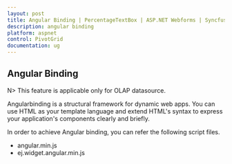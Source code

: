 ```yaml
---
layout: post
title: Angular Binding | PercentageTextBox | ASP.NET Webforms | Syncfusion
description: angular binding
platform: aspnet
control: PivotGrid
documentation: ug
---
```


## Angular Binding

N> This feature is applicable only for OLAP datasource.

Angularbinding is a structural framework for dynamic web apps. You can use HTML as your template language and extend HTML's syntax to express your application's components clearly and briefly.

In order to achieve Angular binding, you can refer the following script files. 

* angular.min.js
* ej.widget.angular.min.js
